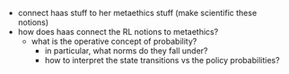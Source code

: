- connect haas stuff to her metaethics stuff (make scientific these notions)
- how does haas connect the RL notions to metaethics?
  - what is the operative concept of probability?
    - in particular, what norms do they fall under?
    - how to interpret the state transitions vs the policy probabilities?
